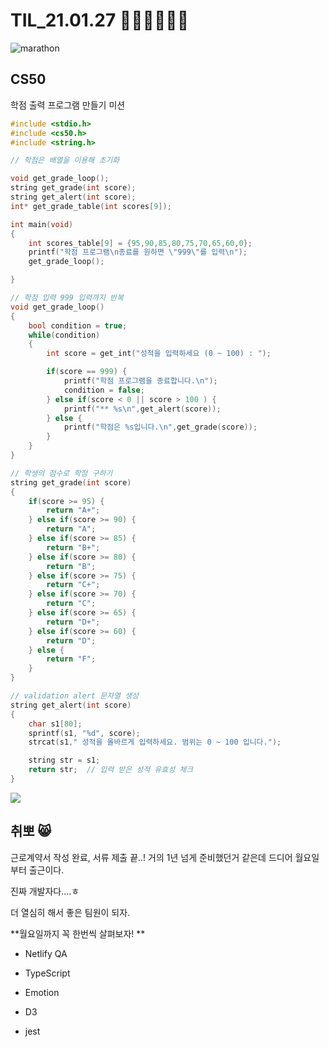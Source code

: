 # TIL_21.01.27 🏃🏽‍♂️🏃🏽‍♂️

<img src="https://media.vlpt.us/images/kdo0129/post/29ca955c-708b-4ed6-8e6d-8384dd9bc755/marathon-3753907_960_720.jpg" alt="marathon" />

## CS50

학점 출력 프로그램 만들기 미션

```c
#include <stdio.h>
#include <cs50.h>
#include <string.h>

// 학점은 배열을 이용해 초기화

void get_grade_loop();
string get_grade(int score);
string get_alert(int score);
int* get_grade_table(int scores[9]);

int main(void)
{
    int scores_table[9] = {95,90,85,80,75,70,65,60,0};
    printf("학점 프로그램\n종료를 원하면 \"999\"를 입력\n");
    get_grade_loop();

}

// 학점 입력 999 입력까지 반복
void get_grade_loop()
{
    bool condition = true;
    while(condition)
    {
        int score = get_int("성적을 입력하세요 (0 ~ 100) : ");

        if(score == 999) {
            printf("학점 프로그램을 종료합니다.\n");
            condition = false;
        } else if(score < 0 || score > 100 ) {
            printf("** %s\n",get_alert(score));
        } else {
            printf("학점은 %s입니다.\n",get_grade(score));
        }
    }
}

// 학생의 점수로 학점 구하기
string get_grade(int score)
{
    if(score >= 95) {
        return "A+";
    } else if(score >= 90) {
        return "A";
    } else if(score >= 85) {
        return "B+";
    } else if(score >= 80) {
        return "B";
    } else if(score >= 75) {
        return "C+";
    } else if(score >= 70) {
        return "C";
    } else if(score >= 65) {
        return "D+";
    } else if(score >= 60) {
        return "D";
    } else {
        return "F";
    }
}

// validation alert 문자열 생성
string get_alert(int score)
{
    char s1[80];
    sprintf(s1, "%d", score);
    strcat(s1," 성적을 올바르게 입력하세요. 범위는 0 ~ 100 입니다.");

    string str = s1;
    return str;  // 입력 받은 성적 유효성 체크
}
```

![](https://images.velog.io/images/kdo0129/post/1a13a68d-8f0f-4ba9-91b7-3c246ac7ec49/image.png)

## 취뽀 😸

근로계약서 작성 완료, 서류 제출 끝..! 거의 1년 넘게 준비했던거 같은데 드디어 월요일부터 출근이다.

진짜 개발자다....ㅎ

더 열심히 해서 좋은 팀원이 되자.

**월요일까지 꼭 한번씩 살펴보자!
**

- Netlify QA

- TypeScript

- Emotion

- D3

- jest
